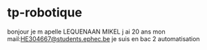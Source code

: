 # tp-robotique
bonjour je m apelle LEQUENAAN MIKEL j ai 20 ans 
mon mail:HE304667@students.ephec.be
je suis en bac 2 automatisation 
